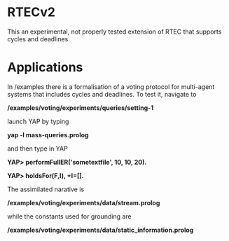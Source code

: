 

# RTECv2

This an experimental, not properly tested extension of RTEC that supports cycles and deadlines.

# Applications

In /examples there is a formalisation of a voting protocol for multi-agent systems that includes cycles and deadlines. To test it, navigate to

**/examples/voting/experiments/queries/setting-1**

launch YAP by typing 


**yap -l mass-queries.prolog**


and then type in YAP


**YAP> performFullER('sometextfile', 10, 10, 20).**

**YAP> holdsFor(F,I), \+I=[].**


The assimilated narative is 

**/examples/voting/experiments/data/stream.prolog**

while the constants used for grounding are

**/examples/voting/experiments/data/static_information.prolog**


